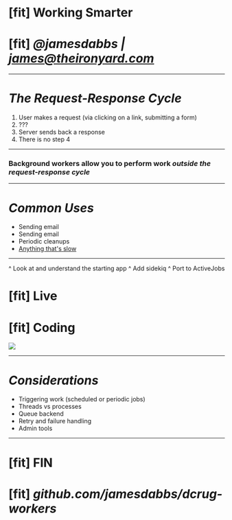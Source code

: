 # [fit] Working Smarter
# [fit] _**@jamesdabbs | james@theironyard.com**_

---

# __*The Request-Response Cycle*__

1. User makes a request (via clicking on a link, submitting a form)
2. ???
3. Server sends back a response
4. There is no step 4

---

### Background workers allow you to perform work _outside the request-response cycle_

---

# __*Common Uses*__

* Sending email
* Sending email
* Periodic cleanups
* [Anything that's slow](https://github.com/resque/resque#jobs)

---

^ Look at and understand the starting app
^ Add sidekiq
^ Port to ActiveJobs

# [fit] Live
# [fit] Coding

![](http://www.eonline.com/eol_images/Entire_Site/2013719/rs_600x398-130819150912-live1.jpg)

---

# __*Considerations*__

* Triggering work (scheduled or periodic jobs)
* Threads vs processes
* Queue backend
* Retry and failure handling
* Admin tools

---

# [fit] FIN
# [fit] *github.com/jamesdabbs/dcrug-workers*
